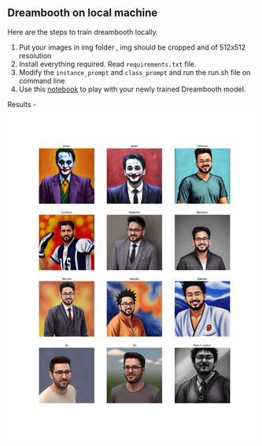## Dreambooth on local machine

Here are the steps to train dreambooth locally.

1. Put your images in img folder , img should be cropped and of 512x512 resolution
2. Install everything required. Read `requirements.txt` file.
3. Modify the `instance_prompt` and `class_prompt` and run the run.sh file on command line
4. Use this [notebook](https://nbviewer.org/github/aayushmnit/dreambooth/blob/main/1_Dreambooth.ipynb) to play with your newly trained Dreambooth model.

Results - 
![Dream booth using own image](/finaloutput.png)